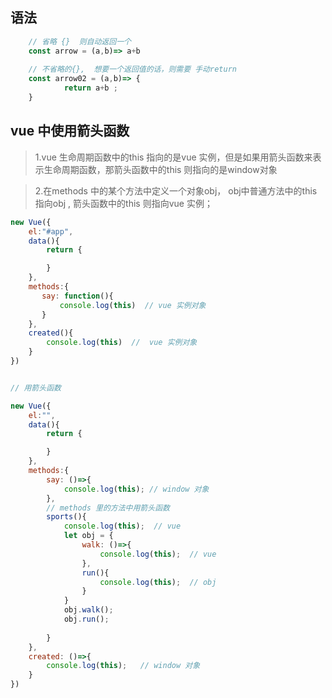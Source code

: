 ## 语法

```javascript
    // 省略 {}  则自动返回一个
    const arrow = (a,b)=> a+b 
    
    // 不省略的{},  想要一个返回值的话，则需要 手动return 
    const arrow02 = (a,b)=> {
            return a+b ;        
    }
```
##  vue 中使用箭头函数
>  1.vue 生命周期函数中的this 指向的是vue 实例，但是如果用箭头函数来表示生命周期函数，那箭头函数中的this 则指向的是window对象 

>  2.在methods 中的某个方法中定义一个对象obj， obj中普通方法中的this 指向obj , 箭头函数中的this 则指向vue 实例；

```javascript
new Vue({
    el:"#app",
    data(){
        return {

        }
    },
    methods:{
       say: function(){
           console.log(this)  // vue 实例对象
       }
    },
    created(){
        console.log(this)  //  vue 实例对象
    }
})


// 用箭头函数 

new Vue({
    el:"",
    data(){
        return {

        }
    },
    methods:{
        say: ()=>{
            console.log(this); // window 对象
        },
        // methods 里的方法中用箭头函数
        sports(){
            console.log(this);  // vue
            let obj = {
                walk: ()=>{
                    console.log(this);  // vue
                },
                run(){
                    console.log(this);  // obj
                }
            }
            obj.walk();
            obj.run();
        
        }
    },
    created: ()=>{
        console.log(this);   // window 对象
    }
})

```




